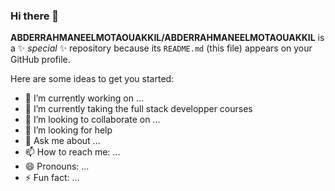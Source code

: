 ### Hi there 👋

**ABDERRAHMANEELMOTAOUAKKIL/ABDERRAHMANEELMOTAOUAKKIL** is a ✨ _special_ ✨ repository because its `README.md` (this file) appears on your GitHub profile.

Here are some ideas to get you started:

- 🔭 I’m currently working on ...
- 🌱 I’m currently taking the full stack developper courses
- 👯 I’m looking to collaborate on ...
- 🤔 I’m looking for help 
- 💬 Ask me about ...
- 📫 How to reach me: ...
- 😄 Pronouns: ...
- ⚡ Fun fact: ...
